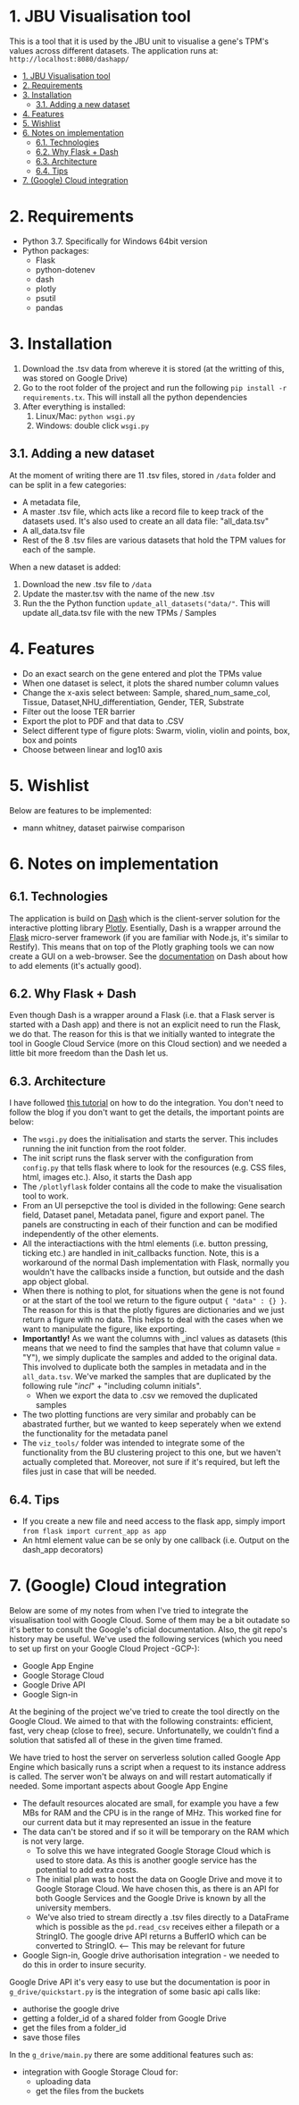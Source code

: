 # 1. JBU Visualisation tool

This is a tool that it is used by the JBU unit to visualise a gene's TPM's values across different datasets. The application runs at: `http://localhost:8080/dashapp/`

<!-- TOC -->

- [1. JBU Visualisation tool](#1-jbu-visualisation-tool)
- [2. Requirements](#2-requirements)
- [3. Installation](#3-installation)
  - [3.1. Adding a new dataset](#31-adding-a-new-dataset)
- [4. Features](#4-features)
- [5. Wishlist](#5-wishlist)
- [6. Notes on implementation](#6-notes-on-implementation)
  - [6.1. Technologies](#61-technologies)
  - [6.2. Why Flask + Dash](#62-why-flask--dash)
  - [6.3. Architecture](#63-architecture)
  - [6.4. Tips](#64-tips)
- [7. (Google) Cloud integration](#7-google-cloud-integration)

<!-- /TOC -->

# 2. Requirements

* Python 3.7. Specifically for Windows 64bit version
* Python packages:
  * Flask 
  * python-dotenev
  * dash
  * plotly
  * psutil
  * pandas

# 3. Installation 

1. Download the .tsv data from whereve it is stored (at the writting of this, was stored on Google Drive)
2. Go to the root folder of the project and run the following `pip install -r requirements.tx`. This will install all the python dependencies 
3. After everything is installed:
   1. Linux/Mac: `python wsgi.py`
   1. Windows: double click `wsgi.py`

## 3.1. Adding a new dataset

At the moment of writing there are 11 .tsv files, stored in `/data` folder and can be split in a few categories:
* A metadata file,
* A master .tsv file, which acts like a record file to keep track of the datasets used. It's also used to create an all data file: "all_data.tsv"
*  A all_data.tsv file
*  Rest of the 8 .tsv files are various datasets that hold the TPM values for each of the sample.

When a new dataset is added:
1. Download the new .tsv file to `/data`
2. Update the master.tsv with the name of the new .tsv
3. Run the the Python function `update_all_datasets("data/"`. This will update all_data.tsv file with the new TPMs / Samples

# 4. Features

* Do an exact search on the gene entered and plot the TPMs value 
* When one dataset is select, it plots the shared number column values
* Change the x-axis select between: Sample, shared_num_same_col, Tissue, Dataset,NHU_differentiation, Gender, TER, Substrate
* Filter out the loose TER barrier 
* Export the plot to PDF and that data to .CSV
* Select different type of figure plots: Swarm, violin, violin and points, box, box and points
* Choose between linear and log10 axis 

# 5. Wishlist 

Below are features to be implemented: 

* mann whitney, dataset pairwise comparison

# 6. Notes on implementation

## 6.1. Technologies 
The application is build on [Dash](https://plotly.com/dash/) which is the client-server solution for the interactive plotting library [Plotly](https://plotly.com/). Esentially, Dash is a wrapper arround the [Flask](https://flask.palletsprojects.com/en/1.1.x/) micro-server framework (if you are familiar with Node.js, it's similar to Restify). This means that on top of the Plotly graphing tools we can now create a GUI on a web-browser. See the [documentation](https://dash.plotly.com/layout) on Dash about how to add elements (it's actually good).

## 6.2. Why Flask + Dash
Even though Dash is a wrapper around a Flask (i.e. that a Flask server is started with a Dash app) and there is not an explicit need to run the Flask, we do that. The reason for this is that we initially wanted to integrate the tool in Google Cloud Service (more on this Cloud section) and we needed a little bit more freedom than the Dash let us. 

## 6.3. Architecture 
I have followed [this tutorial](https://hackersandslackers.com/plotly-dash-with-flask/) on how to do the integration. You don't need to follow the blog if you don't want to get the details, the important points are below:
* The `wsgi.py` does the initialisation and starts the server. This includes running the init function from the root folder. 
* The init script runs the flask server with the configuration from `config.py` that tells flask where to look for the resources (e.g. CSS files, html, images etc.). Also, it starts the Dash app
* The `/plotlyflask` folder contains all the code to make the visualisation tool to work.
* From an UI persepctive the tool is divided in the following: Gene search field, Dataset panel, Metadata panel, figure and export panel. The panels are constructing in each of their function and can be modified independently of the other elements.
* All the interactiactions with the html elements (i.e. button pressing, ticking etc.) are handled in init_callbacks function. Note, this is a workaround of the normal Dash implementation with Flask, normally you wouldn't have the callbacks inside a function, but outside and the dash app object global. 
* When there is nothing to plot, for situations when the gene is not found or at the start of the tool we return to the figure output `{ "data" : {} }`. The reason for this is that the plotly figures are dictionaries and we just return a figure with no data. This helps to deal with the cases when we want to manipulate the figure, like exporting. 
* **Importantly!** As we want the columns with _incl values as datasets (this means that we need to find the samples that have that column value = "Y"), we simply duplicate the samples and added to the original data. This involved to duplicate both the samples in metadata and in the `all_data.tsv`. We've marked the samples that are duplicated by the following rule "_incl_" + "including column initials". 
  * When we export the data to .csv we removed the duplicated samples 
* The two plotting functions are very similar and probably can be abastrated further, but we wanted to keep seperately when we extend the functionality for the metadata panel
* The `viz_tools/` folder was intended to integrate some of the functionality from the BU clustering project to this one, but we haven't actually completed that. Moreover, not sure if it's required, but left the files just in case that will be needed. 

## 6.4. Tips

* If you create a new file and need access to the flask app, simply import `from flask import current_app as app`
* An html element value can be se only by one callback (i.e. Output on the dash_app decorators) 


# 7. (Google) Cloud integration

Below are some of my notes from when I've tried to integrate the visualisation tool with Google Cloud. Some of them may be a bit outadate so it's better to consult the Google's oficial documentation. Also, the git repo's history may be useful. We've used the following services (which you need to set up first on your Google Cloud Project -GCP-):
* Google App Engine
* Google Storage Cloud
* Google Drive API
* Google Sign-in

At the begining of the project we've tried to create the tool directly on the Google Cloud. We aimed to that with the following constraints: efficient, fast, very cheap (close to free), secure. Unfortunatelly, we couldn't find a solution that satisfed all of these in the given time framed. 

We have tried to host the server on serverless solution called Google App Engine which basically runs a script when a request to its instance address is called. The server won't be always on and will restart automatically if needed. Some important aspects about Google App Engine
* The default resources alocated are small, for example you have a few MBs for RAM and the CPU is in the range of MHz. This worked fine for our current data but it may represented an issue in the feature 
* The data can't be stored and if so it will be temporary on the RAM which is not very large.
  * To solve this we have integrated Google Storage Cloud which is used to store data. As this is another google service has the potential to add extra costs. 
  * The initial plan was to host the data on Google Drive and move it to Google Storage Cloud. We have chosen this, as there is an API for both Google Services and the Google Drive is known by all the university members.
  * We've also tried to stream directly a .tsv files directly to a DataFrame which is possible as the `pd.read_csv` receives either a filepath or a StringIO. The google drive API returns a BufferIO which can be converted to StringIO.  <-- This may be relevant for future 
* Google Sign-in, Google drive authorisation integration - we needed to do this in order to insure security.

Google Drive API it's very easy to use but the documentation is poor in `g_drive/quickstart.py` is the integration of some basic api calls like:
* authorise the google drive
* getting a folder_id of a shared folder from Google Drive
* get the files from a folder_id
* save those files

In the `g_drive/main.py` there are some additional features such as:
* integration with Google Storage Cloud for:
  * uploading data
  * get the files from the buckets